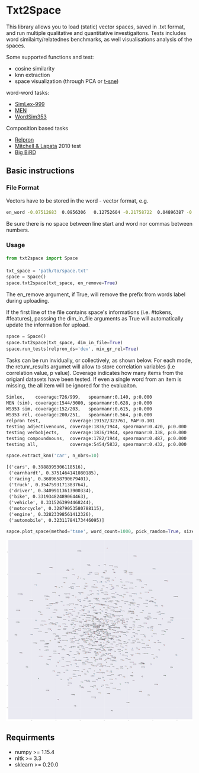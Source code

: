 # Txt2Space

This library allows you to load (static) vector spaces, saved in .txt format, and run multiple qualitative and quantitative investigaitons. 
Tests includes word similairty/relatednes benchmarks, as well visualisations analysis of the spaces. 

Some supported functions and test: 
- cosine similarity
- knn extraction
- space visualization (through PCA or [t-sne](https://lvdmaaten.github.io/tsne/))

word-word tasks:
- [SimLex-999](https://fh295.github.io/simlex.html)
- [MEN](https://staff.fnwi.uva.nl/e.bruni/MEN)
- [WordSim353](http://alfonseca.org/eng/research/wordsim353.html)

Composition based tasks
- [Relpron](https://www.aclweb.org/anthology/J16-4004.pdf)
- [Mitchell & Lapata](https://onlinelibrary.wiley.com/doi/full/10.1111/j.1551-6709.2010.01106.x) 2010 test 
- [Big BiRD](http://saifmohammad.com/WebPages/BiRD.html)

## Basic instructions 

### File Format
Vectors have to be stored in the word - vector format, e.g.

```bash
en_word -0.07512683  0.0956306   0.12752604 -0.21758722  0.04896387 -0.3884378 ...
```

Be sure there is no space between line start and word nor commas between numbers.

### Usage
```python
from txt2space import Space

txt_space = 'path/to/space.txt'
space = Space()
space.txt2space(txt_space, en_remove=True)
```
The en_remove argument, if True, will remove the prefix from words label during uploading. 

If the first line of the file contains space's informations (i.e. #tokens, #features), passsing the dim_in_file arguments as True will automatically update the information for upload. 

```python
space = Space()
space.txt2space(txt_space, dim_in_file=True)
space.run_tests(relpron_ds='dev', mix_gr_rel=True)
```
Tasks can be run invidually, or collectively, as shown below. For each mode, the retunr_results argumet will allow to store correlation variables (i.e correlation value, p value). Coverage indicates how many items from the origianl datasets have been tested. If even a single word from an item is missing, the all item will be ignored for the evaluaiton. 
```
Simlex,    coverage:726/999,   spearmanr:0.140, p:0.000
MEN (sim), coverage:1544/3000, spearmanr:0.628, p:0.000
WS353 sim, coverage:152/203,   spearmanr:0.615, p:0.000
WS353 rel, coverage:200/251,   spearmanr:0.564, p:0.000
relpron test,           coverage:19152/323761, MAP:0.101
testing adjectivenouns, coverage:1836/1944, spearmanr:0.420, p:0.000
testing verbobjects,    coverage:1836/1944, spearmanr:0.338, p:0.000
testing compoundnouns,  coverage:1782/1944, spearmanr:0.487, p:0.000
testing all,            coverage:5454/5832, spearmanr:0.432, p:0.000
```
```python
space.extract_knn('car', n_nbrs=10)
```
```
[('cars', 0.3988395306118516),
 ('earnhardt', 0.3751464141080185),
 ('racing', 0.3689658790679401),
 ('truck', 0.3547593171383764),
 ('driver', 0.34099113613900334),
 ('bike', 0.33193482489064463),
 ('vehicle', 0.3315263994468244),
 ('motorcycle', 0.32879053580788115),
 ('engine', 0.32823398561412326),
 ('automobile', 0.32311784173446095)]
```
```python
sapce.plot_space(method='tsne', word_count=1000, pick_random=True, size=(50, 50))
```
![space](https://github.com/lorenzoscottb/txt2space/blob/master/tests/semsp_test.png)

## Requirments
 - numpy >= 1.15.4
 - nltk >= 3.3
 - sklearn >= 0.20.0
